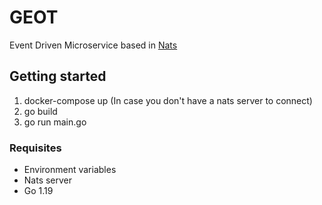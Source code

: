 # GEOT

Event Driven Microservice based in [Nats](https://github.com/nats-io/nats-server) 

## Getting started

1. docker-compose up (In case you don't have a nats server to connect)
2. go build
3. go run main.go

### Requisites

- Environment variables
- Nats server
- Go 1.19
